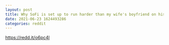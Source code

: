 ```yaml
--- 
layout: post 
title: Why SoFi is set up to run harder than my wife's boyfriend on his way to my house when I leave for work. (Technical analysis and DD). 
date: 2021-06-23 1624493286 
categories: reddit 
--- 
```

https://redd.it/o6pc4l